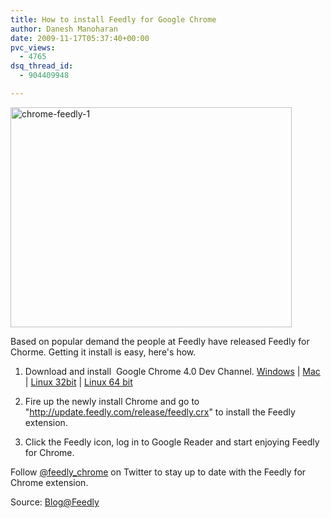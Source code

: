 ```yaml
---
title: How to install Feedly for Google Chrome
author: Danesh Manoharan
date: 2009-11-17T05:37:40+00:00
pvc_views:
  - 4765
dsq_thread_id:
  - 904409948

---
```

[<img loading="lazy" class="alignnone size-medium wp-image-1858" title="chrome-feedly-1" src="/wp-content/uploads/2009/11/chrome-feedly-1-450x352.png" alt="chrome-feedly-1" width="450" height="352" srcset="/wp-content/uploads/2009/11/chrome-feedly-1-450x352.png 450w, /wp-content/uploads/2009/11/chrome-feedly-1-1024x801.png 1024w, /wp-content/uploads/2009/11/chrome-feedly-1.png 1094w" sizes="(max-width: 450px) 100vw, 450px" />][1]

Based on popular demand the people at Feedly have released Feedly for Chorme. Getting it install is easy, here's how.

1. Download and install  Google Chrome 4.0 Dev Channel. [Windows][2] | [Mac][3] | [Linux 32bit][4] | [Linux 64 bit][5]

2. Fire up the newly install Chrome and go to "<http://update.feedly.com/release/feedly.crx>" to install the Feedly extension.

3. Click the Feedly icon, log in to Google Reader and start enjoying Feedly for Chrome.

Follow [@feedly_chrome][6] on Twitter to stay up to date with the Feedly for Chrome extension.

Source: [Blog@Feedly][7]

 [1]: /wp-content/uploads/2009/11/chrome-feedly-1.png
 [2]: http://www.google.com/chrome/eula.html?extra=devchannel
 [3]: http://www.google.com/chrome/intl/en/eula_dev.html?dl=mac
 [4]: http://www.google.com/chrome/intl/en/eula_dev.html?dl=unstable_i386_deb
 [5]: http://www.google.com/chrome/intl/en/eula_dev.html?dl=unstable_amd64_deb
 [6]: http://www.twitter.com/feedly_chrome
 [7]: http://blog.feedly.com